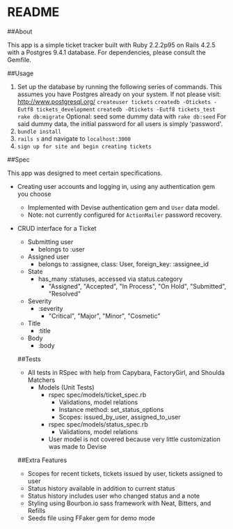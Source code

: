 # README

##About

This app is a simple ticket tracker built with Ruby 2.2.2p95 on Rails 4.2.5 with a Postgres 9.4.1 database. For dependencies, please consult the Gemfile.

##Usage

1. Set up the database by running the following series of commands. This assumes you have Postgres already on your system. If not please visit: http://www.postgresql.org/
`createuser tickets`
`createdb -Otickets -Eutf8 tickets_development`
`createdb -Otickets -Eutf8 tickets_test`
`rake db:migrate`
Optional: seed some dummy data with `rake db:seed`
For said dummy data, the initial password for all users is simply 'password'.
2. `bundle install`
3. `rails s` and navigate to `localhost:3000`
4. `sign up for site and begin creating tickets`

##Spec

This app was designed to meet certain specifications. 

* Creating user accounts and logging in, using any authentication gem you choose
  * Implemented with Devise authentication gem and `User` data model. 
  * Note: not currently configured for `ActionMailer` password recovery.
* CRUD interface for a Ticket
  * Submitting user
    * belongs to :user
  * Assigned user
    * belongs to :assignee, class: User, foreign_key: :assignee_id
  * State 
    * has_many :statuses, accessed via status.category
      * "Assigned", "Accepted", "In Process", "On Hold", "Submitted", "Resolved"
  * Severity
    * :severity
      * "Critical", "Major", "Minor", "Cosmetic"
  * Title
    * :title
  * Body
    * :body

  ##Tests
    * All tests in RSpec with help from Capybara, FactoryGirl, and Shoulda Matchers
      * Models (Unit Tests)
        * rspec spec/models/ticket_spec.rb
          * Validations, model relations
          * Instance method: set_status_options
          * Scopes: issued_by_user, assigned_to_user
        * rspec spec/models/status_spec.rb
          * Validations, model relations
        * User model is not covered because very little customization was made to Devise

  ##Extra Features
  * Scopes for recent tickets, tickets issued by user, tickets assigned to user
  * Status history available in addition to current status
  * Status history includes user who changed status and a note
  * Styling using Bourbon.io sass framework with Neat, Bitters, and Refills
  * Seeds file using FFaker gem for demo mode



